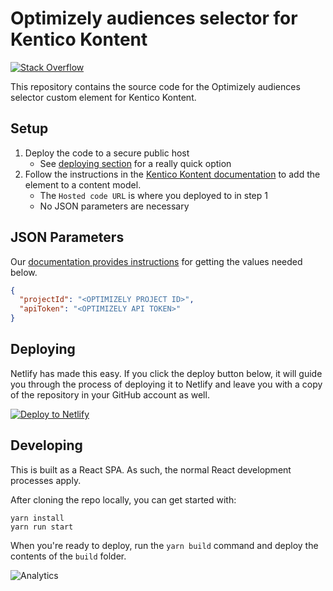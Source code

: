 # Optimizely audiences selector for Kentico Kontent

[![Stack Overflow](https://img.shields.io/badge/Stack%20Overflow-ASK%20NOW-FE7A16.svg?logo=stackoverflow&logoColor=white)](https://stackoverflow.com/tags/kentico-kontent)

This repository contains the source code for the Optimizely audiences selector custom element for Kentico Kontent.

## Setup

1. Deploy the code to a secure public host
    * See [deploying section](#Deploying) for a really quick option
1. Follow the instructions in the [Kentico Kontent documentation](https://docs.kontent.ai/tutorials/develop-apps/integrate/integrating-your-own-content-editing-features#a-3--displaying-a-custom-element-in-kentico-kontent) to add the element to a content model.
    * The `Hosted code URL` is where you deployed to in step 1
    * No JSON parameters are necessary

## JSON Parameters

Our [documentation provides instructions](https://docs.kontent.ai/tutorials/develop-apps/integrate/integrating-personalization-optimizely#a-step-1-get-personal-api-token-and-project-id-from-optimizely) for getting the values needed below.

```json
{
  "projectId": "<OPTIMIZELY PROJECT ID>",
  "apiToken": "<OPTIMIZELY API TOKEN>"
}
```

## Deploying

Netlify has made this easy. If you click the deploy button below, it will guide you through the process of deploying it to Netlify and leave you with a copy of the repository in your GitHub account as well.

[![Deploy to Netlify](https://www.netlify.com/img/deploy/button.svg)](https://app.netlify.com/start/deploy?repository=https://github.com/Kentico/kontent-custom-element-sample-optimizely)


## Developing

This is built as a React SPA. As such, the normal React development processes apply.

After cloning the repo locally, you can get started with:

```console
yarn install
yarn run start
```

When you're ready to deploy, run the `yarn build` command and deploy the contents of the `build` folder.

![Analytics](https://kentico-ga-beacon.azurewebsites.net/api/UA-69014260-4/Kentico/kontent-custom-element-sample-optimizely?pixel)
